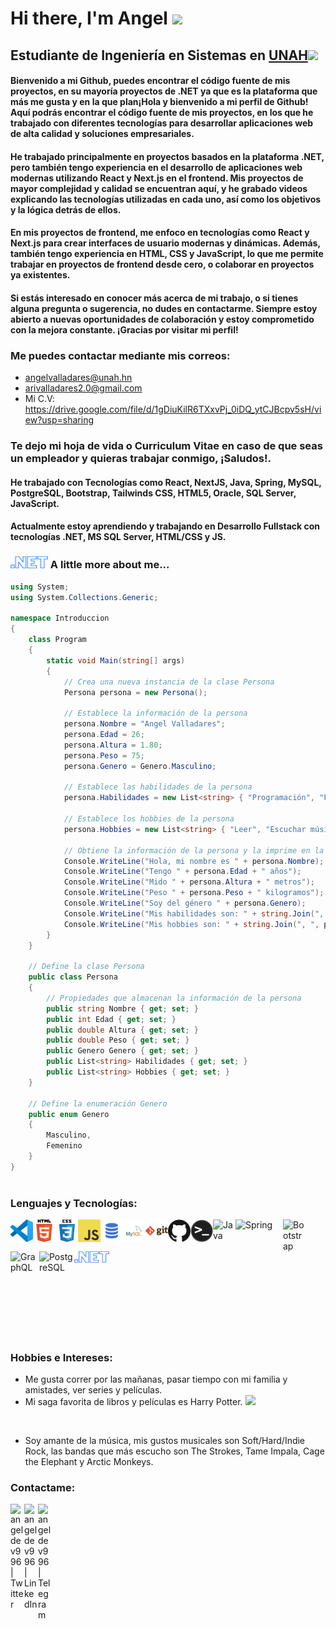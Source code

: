 # Hi there, I'm Angel <img src="https://i.imgur.com/bHA8KE7.gif" width="100">
## Estudiante de Ingeniería en Sistemas en <a href="https://www.unah.edu.hn/">UNAH</a><img src="https://media.giphy.com/media/fYSnHlufseco8Fh93Z/giphy.gif" width="30">
#### Bienvenido a mi Github, puedes encontrar el código fuente de mis proyectos, en su mayoría proyectos de .NET ya que es la plataforma que más me gusta y en la que plan¡Hola y bienvenido a mi perfil de Github! Aquí podrás encontrar el código fuente de mis proyectos, en los que he trabajado con diferentes tecnologías para desarrollar aplicaciones web de alta calidad y soluciones empresariales.

#### He trabajado principalmente en proyectos basados en la plataforma .NET, pero también tengo experiencia en el desarrollo de aplicaciones web modernas utilizando React y Next.js en el frontend. Mis proyectos de mayor complejidad y calidad se encuentran aquí, y he grabado videos explicando las tecnologías utilizadas en cada uno, así como los objetivos y la lógica detrás de ellos.

#### En mis proyectos de frontend, me enfoco en tecnologías como React y Next.js para crear interfaces de usuario modernas y dinámicas. Además, también tengo experiencia en HTML, CSS y JavaScript, lo que me permite trabajar en proyectos de frontend desde cero, o colaborar en proyectos ya existentes.

#### Si estás interesado en conocer más acerca de mi trabajo, o si tienes alguna pregunta o sugerencia, no dudes en contactarme. Siempre estoy abierto a nuevas oportunidades de colaboración y estoy comprometido con la mejora constante. ¡Gracias por visitar mi perfil!
### Me puedes contactar mediante mis correos: 
- angelvalladares@unah.hn
- arivalladares2.0@gmail.com
- Mi C.V: https://drive.google.com/file/d/1gDiuKilR6TXxvPj_0iDQ_ytCJBcpv5sH/view?usp=sharing

### Te dejo mi hoja de vida o Curriculum Vitae en caso de que seas un empleador y quieras trabajar conmigo, ¡Saludos!.

#### He trabajado con Tecnologías como React, NextJS, Java, Spring, MySQL, PostgreSQL, Bootstrap, Tailwinds CSS, HTML5, Oracle, SQL Server, JavaScript. 
#### Actualmente estoy aprendiendo y trabajando en Desarrollo Fullstack con tecnologías .NET, MS SQL Server, HTML/CSS y JS.



### <img src="https://github.com/angeldev96/Portfolio-dotnet/blob/master/Portfolio-dotnet/wwwroot/images/dotnet-imagen-2.png" width="60"> A little more about me...  

```c#                     
using System;
using System.Collections.Generic;

namespace Introduccion
{
    class Program
    {
        static void Main(string[] args)
        {
            // Crea una nueva instancia de la clase Persona
            Persona persona = new Persona();

            // Establece la información de la persona
            persona.Nombre = "Angel Valladares";
            persona.Edad = 26;
            persona.Altura = 1.80;
            persona.Peso = 75;
            persona.Genero = Genero.Masculino;

            // Establece las habilidades de la persona
            persona.Habilidades = new List<string> { "Programación", "Front-End", "Back-End" };

            // Establece los hobbies de la persona
            persona.Hobbies = new List<string> { "Leer", "Escuchar música", "Ver películas" };

            // Obtiene la información de la persona y la imprime en la consola
            Console.WriteLine("Hola, mi nombre es " + persona.Nombre);
            Console.WriteLine("Tengo " + persona.Edad + " años");
            Console.WriteLine("Mido " + persona.Altura + " metros");
            Console.WriteLine("Peso " + persona.Peso + " kilogramos");
            Console.WriteLine("Soy del género " + persona.Genero);
            Console.WriteLine("Mis habilidades son: " + string.Join(", ", persona.Habilidades));
            Console.WriteLine("Mis hobbies son: " + string.Join(", ", persona.Hobbies));
        }
    }

    // Define la clase Persona
    public class Persona
    {
        // Propiedades que almacenan la información de la persona
        public string Nombre { get; set; }
        public int Edad { get; set; }
        public double Altura { get; set; }
        public double Peso { get; set; }
        public Genero Genero { get; set; }
        public List<string> Habilidades { get; set; }
        public List<string> Hobbies { get; set; }
    }

    // Define la enumeración Genero
    public enum Genero
    {
        Masculino,
        Femenino
    }
}



```

### Lenguajes y Tecnologías:



[<img align="left" alt="Visual Studio Code" width="36px" src="https://raw.githubusercontent.com/github/explore/80688e429a7d4ef2fca1e82350fe8e3517d3494d/topics/visual-studio-code/visual-studio-code.png" />][vscode]

[<img align="left" alt="HTML5" width="36px" 
src="https://raw.githubusercontent.com/github/explore/80688e429a7d4ef2fca1e82350fe8e3517d3494d/topics/html/html.png" />][HTML5]

[<img align="left" alt="CSS3" width="36px" 
src="https://raw.githubusercontent.com/github/explore/80688e429a7d4ef2fca1e82350fe8e3517d3494d/topics/css/css.png" />][CSS3]

[<img align="left" alt="JavaScript" width="36px" 
src="https://raw.githubusercontent.com/github/explore/80688e429a7d4ef2fca1e82350fe8e3517d3494d/topics/javascript/javascript.png" />][JavaScript]


[<img align="left" alt="SQL" width="36px" 
src="https://raw.githubusercontent.com/github/explore/80688e429a7d4ef2fca1e82350fe8e3517d3494d/topics/sql/sql.png" />][SQL]

[<img align="left" alt="MySQL" width="36px" 
src="https://raw.githubusercontent.com/github/explore/80688e429a7d4ef2fca1e82350fe8e3517d3494d/topics/mysql/mysql.png" />][MySQL]

[<img align="left" alt="Git" width="36px" 
src="https://raw.githubusercontent.com/github/explore/80688e429a7d4ef2fca1e82350fe8e3517d3494d/topics/git/git.png" />][Git]

[<img align="left" alt="GitHub" width="36px" 
src="https://raw.githubusercontent.com/github/explore/78df643247d429f6cc873026c0622819ad797942/topics/github/github.png" />][GitHub]

[<img align="left" alt="Terminal" width="36px" 
src="https://raw.githubusercontent.com/github/explore/80688e429a7d4ef2fca1e82350fe8e3517d3494d/topics/terminal/terminal.png" />][Terminal]

[<img align="left" alt="Java" width="36px" 
src="https://cdn.iconscout.com/icon/free/png-256/java-60-1174953.png" />][Java]

[<img align="left" alt="Spring" width="76px" 
src="https://res.infoq.com/news/2021/12/spring-boot-2-6/en/headerimage/generatedHeaderImage-1639689510090.jpg" />][Spring]

[<img align="left" alt="Bootstrap" width="36px" 
src="https://v5.getbootstrap.com/docs/5.0/assets/brand/bootstrap-logo-shadow.png" />][Bootstrap]

[<img align="left" alt="GraphQL" width="46px" 
src="https://upload.wikimedia.org/wikipedia/commons/1/17/GraphQL_Logo.svg" />][GraphQL]

[<img align="left" alt="PostgreSQL" width="56px" 
src="https://cdn.icon-icons.com/icons2/2415/PNG/512/postgresql_plain_wordmark_logo_icon_146390.png" />][PostgreSQL]

[<img align=".left" alt=".NET" width="56px" 
src="https://github.com/angeldev96/Portfolio-dotnet/blob/master/Portfolio-dotnet/wwwroot/images/dotnet-imagen-2.png?raw=true" />][.NET]

<br />
<br />
<br />


<br />
<br />
<br />

### Hobbies e Intereses:


- Me gusta correr por las mañanas, pasar tiempo con mi familia y amistades, ver series y películas.
- Mi saga favorita de libros y películas es Harry Potter. <img src="https://cdn.dribbble.com/users/2851002/screenshots/6870633/harry_potter.gif" width="70">

<br/>

- Soy amante de la música, mis gustos musicales son Soft/Hard/Indie Rock, las bandas que más escucho son The Strokes, Tame Impala, Cage the Elephant y Arctic Monkeys.



### Contactame:

[<img align="left" alt="angeldev996 | Twitter" width="22px" src="https://cdn.jsdelivr.net/npm/simple-icons@v3/icons/twitter.svg" />][twitter]
[<img align="left" alt="angeldev996 | LinkedIn" width="22px" src="https://cdn.jsdelivr.net/npm/simple-icons@v3/icons/linkedin.svg" />][linkedin]
[<img align="left" alt="angeldev996 | Telegram" width="22px" src="https://cdn.jsdelivr.net/npm/simple-icons@v3/icons/discord.svg" />][discord]


<br/>


[twitter]: https://twitter.com/angeldev96
[instagram]: https://www.instagram.com/angel.va96/?hl=es-la
[linkedin]: https://www.linkedin.com/in/angel-valladares-422490159/
[discord]: https://discord.com/users/622490569704472598


[vscode]: https://code.visualstudio.com/
[HTML5]: https://developer.mozilla.org/es/docs/Glossary/HTML5
[CSS3]: https://developer.mozilla.org/es/docs/Web/CSS
[JavaScript]: https://www.javascript.com/
[SQL]: https://www.w3schools.com/sql/
[MySQL]: https://www.mysql.com/
[Git]: https://git-scm.com/
[GitHub]: https://github.com/
[Terminal]: https://www.gnu.org/software/bash/
[Java]: https://www.java.com/
[Spring]: https://spring.io/
[Bootstrap]: https://getbootstrap.com/
[GraphQL]: https://graphql.org/
[PostgreSQL]: https://www.postgresql.org/
[.NET]: https://dotnet.microsoft.com/en-us//







